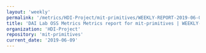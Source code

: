 ```yaml
---
layout: 'weekly'
permalink: '/metrics/HDI-Project/mit-primitives/WEEKLY-REPORT-2019-06-09'
title: 'DAI Lab OSS Metrics Metrics report for mit-primitives | WEEKLY-REPORT-2019-06-09'
organization: 'HDI-Project'
repository: 'mit-primitives'
current_date: '2019-06-09'
---
```

